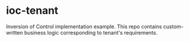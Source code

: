 # ioc-tenant
Inversion of Control implementation example. This repo contains custom-written business logic corresponding to tenant's requirements.
